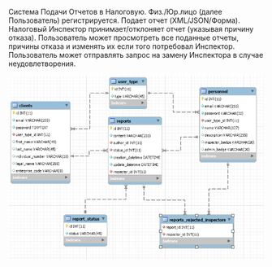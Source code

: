Система Подачи Отчетов в Налоговую. Физ./Юр.лицо (далее
Пользователь) регистрируется. Подает отчет (XML/JSON/Форма).
Налоговый Инспектор принимает/отклоняет отчет (указывая причину
отказа). Пользователь может просмотреть все поданные отчеты, причины
отказа и изменять их если того потребовал Инспектор. Пользователь может
отправлять запрос на замену Инспектора в случае неудовлетворения. 

![Alt text](pics/tax_report_db_diagram.png?raw=true "Diagram")